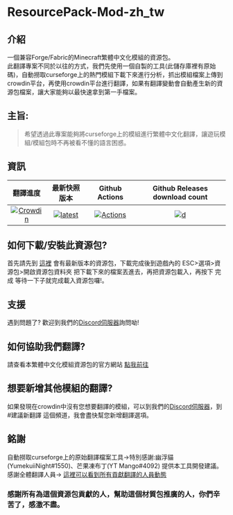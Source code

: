 # ResourcePack-Mod-zh_tw  
 
## 介紹
一個兼容Forge/Fabric的Minecraft繁體中文化模組的資源包。  
此翻譯專案不同於以往的方式，我們先使用一個自製的工具(此儲存庫裡有原始碼)，自動撈取curseforge上的熱門模組下載下來進行分析，抓出模組檔案上傳到crowdin平台，再使用crowdin平台進行翻譯，如果有翻譯變動會自動產生新的資源包檔案，讓大家能夠以最快速拿到第一手檔案。

## 主旨:
> 希望透過此專案能夠將curseforge上的模組進行繁體中文化翻譯，讓遊玩模組/模組包時不再被看不懂的語言困惑。  
## 資訊
|翻譯進度|最新快照版本|Github Actions|Github Releases download count|
|:-----:|:--------:|:------------:|:----------------------------:|
[![Crowdin](https://badges.crowdin.net/resourcepack-mod-zhtw/localized.svg)](https://crowdin.com/project/resourcepack-mod-zhtw)|[![latest](https://img.shields.io/github/release/SiongSng/ResourcePack-Mod-zh_tw.svg)](https://github.com/SiongSng/ResourcePack-Mod-zh_tw/releases/latest)|[![Actions](https://github.com/SiongSng/ResourcePack-Mod-zh_tw/workflows/CI/badge.svg)](https://github.com/SiongSng/ResourcePack-Mod-zh_tw/actions)|[![d](https://img.shields.io/github/downloads/SiongSng/ResourcePack-Mod-zh_tw/total.svg)](https://github.com/SiongSng/ResourcePack-Mod-zh_tw/releases)
## 如何下載/安裝此資源包?
首先請先到 [這裡](https://github.com/SiongSng/ResourcePack-Mod-zh_tw/releases/latest) 會有最新版本的資源包，下載完成後到遊戲內的 ESC>選項>資源包>開啟資源包資料夾 把下載下來的檔案丟進去，再把資源包載入，再按下 完成 等待一下子就完成載入資源包囉!。  
   

## 支援
遇到問題了? 歡迎到我們的[Discord伺服器](https://discord.gg/5w9BUM4)詢問呦!    
  
## 如何協助我們翻譯?  
請查看本繁體中文化模組資源包的官方網站 [點我前往](https://sites.google.com/view/resourcepack-mod-zh-tw/)  
## 想要新增其他模組的翻譯?
如果發現在crowdin中沒有您想要翻譯的模組，可以到我們的[Discord伺服器](https://discord.gg/5xApZtgV2u)，到#建議新翻譯 這個頻道，我會盡快幫您新增翻譯選項。
## 銘謝
自動撈取curseforge上的原始翻譯檔案工具->特別感謝:幽浮貓(YumekuiiNight#1550)、芒果凍布丁(YT Mango#4092) 提供本工具開發建議。
感謝全體翻譯人員-> [這裡可以看到所有貢獻翻譯的人員動態](https://crowdin.com/project/resourcepack-mod-zhtw/activity_stream)

### 感謝所有為這個資源包貢獻的人，幫助這個材質包推廣的人，你們辛苦了，感激不盡。  
